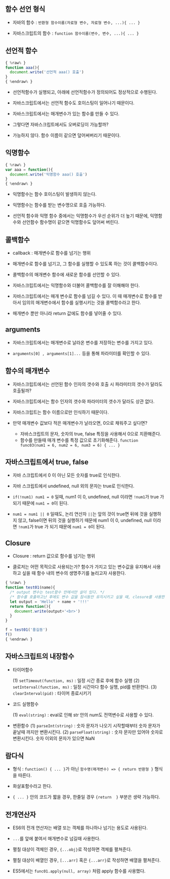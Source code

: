 
## 함수 선언 형식
- 자바의 함수  : `반환형 함수이름(자료형 변수, 자료형 변수, ...){ ... }`

- 자바스크립트의 함수 : `function 함수이름(변수, 변수, ...){ ... }`





## 선언적 함수

```js
{ %raw% }
function aaa(){
  document.write('선언적 aaa() 호출')
}
{ %endraw% }
```

- 선언적함수가 실행되고, 아래에 선언적함수가 정의되어도 정상적으로 수행된다. 

- 자바스크립트에서는 선언적 함수도 호이스팅이 일어나기 때문이다. 

- 자바스크립트에서는 매개변수가 있는 함수를 만들 수 있다. 

- 그렇다면 자바스크립트에서도 오버로딩이 가능할까?

- 가능하지 않다. 함수 이름이 같으면 덮어써버리기 때문이다. 



## 익명함수


```js
{ %raw% }
var aaa = function(){
  document.write('익명함수 aaa() 호출')
}
{ %endraw% }
```

- 익명함수는 함수 호이스팅이 발생하지 않는다. 

- 익명함수는 함수를 받는 변수명으로 호출 가능하다.

- 선언적 함수와 익명 함수 중에서는 익명함수가 우선 순위가 더 높기 때문에, 익명함수와 선언함수 함수명이 같으면 익명함수도 덮어써 버린다.




## 콜백함수
- callback : 매개변수로 함수를 넘기는 행위

- 매개변수로 함수를 넘기고, 그 함수를 실행할 수 있도록 하는 것이 콜백함수이다. 

- 콜백함수의 매개변수 함수에 새로운 함수를 선언할 수 있다. 

- 자바스크립트에서는 익명함수와 더불어 콜백함수를 잘 이해해야 한다. 

- 자바스크립트에서는 매개 변수로 함수를 넘길 수 있다. 이 때 매개변수로 함수를 받아서 임의의 매개변수에서 함수를 실행시키는 것을 콜백함수라고 한다. 

- 매개변수 뿐만 아니라 return 값에도 함수를 넣어줄 수 있다. 



## arguments

- 자바스크립트에서는 매개변수로 날라온 변수를 저장하는 변수를 가지고 있다.

- `arguments[0] , arguments[1]...` 등을 통해 파라미터를 확인할 수 있다.  





## 함수의 매개변수
- 자바스크립트에서는 선언된 함수 인자의 갯수와 호출 시 파라미터의 갯수가 달라도 호출될까?

- 자바스크립트에서는 함수 인자의 갯수와 파라미터의 갯수가 달라도 상관 없다.

- 자바스크립트는 함수 이름으로만 인식하기 때문이다.

- 만약 매개변수 값보다 적은 매개변수가 날라오면, 0으로 채워주고 싶다면?
  - 자바스크립트의 문자, 숫자의 true, false 특징을 사용해서 0으로 치환해준다.
  - 함수를 만들때 매개 변수를 특정 값으로 초기화해준다. `function func03(num1 = 6, num2 = 6, num3 = 6) { ... }`


## 자바스크립트에서 true, false
- 자바 스크립트에서 0 이 아닌 모든 숫자를 true로 인식한다. 

- 자바 스크립트에서 undefined, null 외의 문자는 true로 인식한다. 

- `if(!num1) num1 = 0` 일때, num1 이 0, undefined, null 이라면 `!num1`가 true 가 되기 때문에 `num1 = 0`이 된다. 

- `num1 = num1 || 0` 일때도, 논리 연산자 `||`는 앞의 것이 true면 뒤에 것을 실행하지 않고, false이면 뒤의 것을 실행하기 때문에 num1 이 0, undefined, null 이라면 `!num1`가 true 가 되기 때문에 `num1 = 0`이 된다. 



## Closure
- Closure : return 값으로 함수를 넘기는 행위

- 클로저는 어떤 목적으로 사용되는가? 함수가 가지고 있는 변수값을 유지해서 사용하고 싶을 때 함수 내의 변수의 생명주기를 늘리고자 사용한다. 



```js
{ %raw% }
function test01(name){
  /* output 변수는 test함수 안에서만 살이 있다. */
  /* 함수를 호출하고난 후에도 변수 값을 잠시동안 유지시키고 싶을 때, closure를 사용한다.  */
  let output = 'Hello' + name + '!!!'
  return function(){
    document.write(output+'<br>')
  }
}

f = test01('홍길동')
f()
{ %endraw% }
```

## 자바스크립트의 내장함수

- 타이머함수

	(1) `setTimeout(function, ms)` : 일정 시간 종료 후에 함수 실행
	(2) `setInterval(function, ms)` : 일정 시간마다 함수 실행, pid를 반환한다.
	(3) `clearInterval(pid)` : 타이머 종료시키기 


- 코드 실행함수

  (1) `eval(string)` : eval로 인해 str 안의 num도 전역변수로 사용할 수 있다.

- 변환함수
	(1) `parseInt(string)` : 숫자 문자가 나오기 시작할때부터 숫자 문자가 끝날때 까지만 변환시킨다.
	(2) `parseFloat(string)` : 숫자 문자만 있어야 숫자로 변환시킨다. 숫자 이외의 문자가 있으면 NaN



## 람다식
- 형식 : `function() { ... }`가 아닌 `함수명(매개변수) => { return 반환형 }` 형식을 따른다. 

- 화살표함수라고 한다. 

- `{ ... }` 안의 코드가 짧을 경우, 한줄일 경우 `{return  }` 부분은 생략 가능하다.


## 전개연산자

- ES6의 전개 연산자는 배열 또는 객체를 하나하나 넘기는 용도로 사용된다.

- `...`를 앞에 붙여서 매개변수로 넘길때 사용한다. 


- 펼칠 대상이 객체인 경우, `{...obj}`로 작성하면 객체를 펼쳐준다.

- 펼칠 대상이 배열인 경우, `[...arr]` 혹은 `{...arr}`로 작성하면 배열을 펼쳐준다.

- ES5에서는 `func01.apply(null, array)` 처럼 apply 함수를 사용했다.
